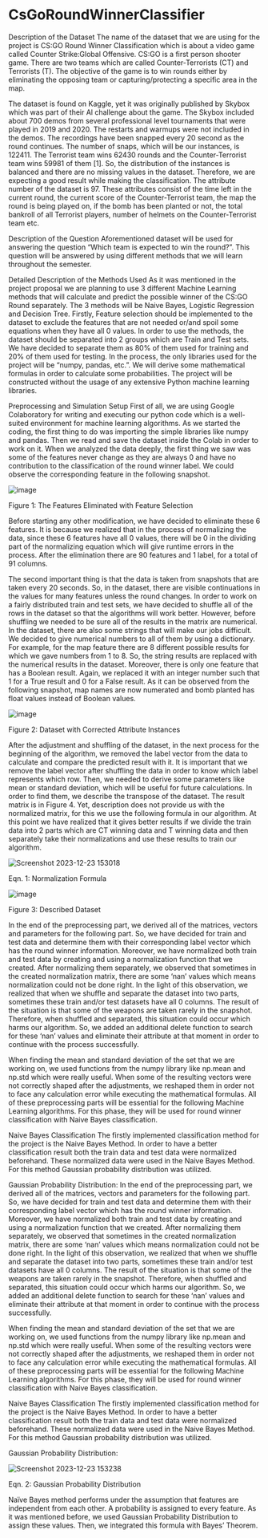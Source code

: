 # CsGoRoundWinnerClassifier

Description of the Dataset
The name of the dataset that we are using for the project is CS:GO Round Winner Classification which is about a video game called Counter Strike:Global Offensive. CS:GO is a first person shooter game. There are two teams which are called Counter-Terrorists (CT) and Terrorists (T). The objective of the game is to win rounds either by eliminating the opposing team or capturing/protecting a specific area in the map.

The dataset is found on Kaggle, yet it was originally published by Skybox which was part of their Al challenge about the game. The Skybox included about 700 demos from several professional level tournaments that were played in 2019 and 2020. The restarts and warmups were not included in the demos. The recordings have been snapped every 20 second as the round continues. The number of snaps, which will be our instances, is 122411. The Terrorist team wins 62430 rounds and the Counter-Terrorist team wins 59981 of them [1]. So, the distribution of the instances is balanced and there are no missing values in the dataset. Therefore, we are expecting a good result while making the classification. The attribute number of the dataset is 97. These attributes consist of the time left in the current round, the current score of the Counter-Terrorist team, the map the round is being played on, if the bomb has been planted or not, the total bankroll of all Terrorist players, number of helmets on the Counter-Terrorist team etc.

Description of the Question
Aforementioned dataset will be used for answering the question “Which team is expected to win the round?”. This question will be answered by using different methods that we will learn throughout the semester.

Detailed Description of the Methods Used
As it was mentioned in the project proposal we are planning to use 3 different Machine Learning methods that will calculate and predict the possible winner of the CS:GO Round separately. The 3 methods will be Naive Bayes, Logistic Regression and Decision Tree. Firstly, Feature selection should be implemented to the dataset to exclude the features that are not needed or/and spoil some equations when they have all 0 values. In order to use the methods, the dataset should be separated into 2 groups which are Train and Test sets. We have decided to separate them as 80% of them used for training and 20% of them used for testing. In the process, the only libraries used for the project will be “numpy, pandas, etc.”. We will derive some mathematical formulas in order to calculate some probabilities. The project will be constructed without the usage of any extensive Python machine learning libraries.

Preprocessing and Simulation Setup
First of all, we are using Google Colaboratory for writing and executing our python code which is a well-suited environment for machine learning algorithms. As we started the coding, the first thing to do was importing the simple libraries like numpy and pandas. Then we read and save the dataset inside the Colab in order to work on it. When we analyzed the data deeply, the first thing we saw was some of the features never change as they are always 0 and have no contribution to the classification of the round winner label. We could observe the corresponding feature in the following snapshot.

![image](https://github.com/MehmetOguzhanTor/CsGoRoundWinnerClassifier/assets/116079107/9c8ced99-9a23-4ffc-af71-e20f118e0e93)

Figure 1: The Features Eliminated with Feature Selection

Before starting any other modification, we have decided to eliminate these 6 features. It is because we realized that in the process of normalizing the data, since these 6 features have all 0 values, there will be 0 in the dividing part of the normalizing equation which will give runtime errors in the process. After the elimination there are 90 features and 1 label, for a total of 91 columns.

The second important thing is that the data is taken from snapshots that are taken every 20 seconds. So, in the dataset, there are visible continuations in the values for many features unless the round changes. In order to work on a fairly distributed train and test sets, we have decided to shuffle all of the rows in the dataset so that the algorithms will work better. However, before shuffling we needed to be sure all of the results in the matrix are numerical. In the dataset, there are also some strings that will make our jobs difficult. We decided to give numerical numbers to all of them by using a dictionary. For example, for the map feature there are 8 different possible results for which we gave numbers from 1 to 8. So, the string results are replaced with the numerical results in the dataset. Moreover, there is only one feature that has a Boolean result. Again, we replaced it with an integer number such that 1 for a True result and 0 for a False result. As it can be observed from the following snapshot, map names are now numerated and bomb planted has float values instead of Boolean values.

![image](https://github.com/MehmetOguzhanTor/CsGoRoundWinnerClassifier/assets/116079107/5da2b3cc-4fdf-4f47-8e74-82bbf8262878)

Figure 2: Dataset with Corrected Attribute Instances

After the adjustment and shuffling of the dataset, in the next process for the beginning of the algorithm, we removed the label vector from the data to calculate and compare the predicted result with it. It is important that we remove the label vector after shuffling the data in order to know which label represents which row. Then, we needed to derive some parameters like mean or standard deviation, which will be useful for future calculations. In order to find them, we describe the transpose of the dataset. The result matrix is in Figure 4. Yet, description does not provide us with the normalized matrix, for this we use the following formula in our algorithm. At this point we have realized that it gives better results if we divide the train data into 2 parts which are CT winning data and T winning data and then separately take their normalizations and use these results to train our algorithm.

![Screenshot 2023-12-23 153018](https://github.com/MehmetOguzhanTor/CsGoRoundWinnerClassifier/assets/116079107/2391fdb0-3a10-4880-a85a-03ef15fa6e90)

Eqn. 1: Normalization Formula

![image](https://github.com/MehmetOguzhanTor/CsGoRoundWinnerClassifier/assets/116079107/69d74848-0579-42c9-af09-b979389ea754)

Figure 3: Described Dataset

In the end of the preprocessing part, we derived all of the matrices, vectors and parameters for the following part. So, we have decided for train and test data and determine them with their corresponding label vector which has the round winner information. Moreover, we have normalized both train and test data by creating and using a normalization function that we created. After normalizing them separately, we observed that sometimes in the created normalization matrix, there are some ‘nan’ values which means normalization could not be done right. In the light of this observation, we realized that when we shuffle and separate the dataset into two parts, sometimes these train and/or test datasets have all 0 columns. The result of the situation is that some of the weapons are taken rarely in the snapshot. Therefore, when shuffled and separated, this situation could occur which harms our algorithm. So, we added an additional delete function to search for these ‘nan’ values and eliminate their attribute at that moment in order to continue with the process successfully.

When finding the mean and standard deviation of the set that we are working on, we used functions from the numpy library like np.mean and np.std which were really useful. When some of the resulting vectors were not correctly shaped after the adjustments, we reshaped them in order not to face any calculation error while executing the mathematical formulas. All of these preprocessing parts will be essential for the following Machine Learning algorithms. For this phase, they will be used for round winner classification with Naive Bayes classification.

Naive Bayes Classification
The firstly implemented classification method for the project is the Naive Bayes Method. In order to have a better classification result both the train data and test data were normalized beforehand. These normalized data were used in the Naive Bayes Method. For this method Gaussian probability distribution was utilized.

Gaussian Probability Distribution:
In the end of the preprocessing part, we derived all of the matrices, vectors and parameters for the following part. So, we have decided for train and test data and determine them with their corresponding label vector which has the round winner information. Moreover, we have normalized both train and test data by creating and using a normalization function that we created. After normalizing them separately, we observed that sometimes in the created normalization matrix, there are some ‘nan’ values which means normalization could not be done right. In the light of this observation, we realized that when we shuffle and separate the dataset into two parts, sometimes these train and/or test datasets have all 0 columns. The result of the situation is that some of the weapons are taken rarely in the snapshot. Therefore, when shuffled and separated, this situation could occur which harms our algorithm. So, we added an additional delete function to search for these ‘nan’ values and eliminate their attribute at that moment in order to continue with the process successfully.

When finding the mean and standard deviation of the set that we are working on, we used functions from the numpy library like np.mean and np.std which were really useful. When some of the resulting vectors were not correctly shaped after the adjustments, we reshaped them in order not to face any calculation error while executing the mathematical formulas. All of these preprocessing parts will be essential for the following Machine Learning algorithms. For this phase, they will be used for round winner classification with Naive Bayes classification.

Naive Bayes Classification
The firstly implemented classification method for the project is the Naive Bayes Method. In order to have a better classification result both the train data and test data were normalized beforehand. These normalized data were used in the Naive Bayes Method. For this method Gaussian probability distribution was utilized.

Gaussian Probability Distribution:

![Screenshot 2023-12-23 153238](https://github.com/MehmetOguzhanTor/CsGoRoundWinnerClassifier/assets/116079107/8e16dc71-95c2-4bb8-8af8-fd3de5896c79)

Eqn. 2: Gaussian Probability Distribution

Naïve Bayes method performs under the assumption that features are independent from each other. A probability is assigned to every feature. As it was mentioned before, we used Gaussian Probability Distribution to assign these values. Then, we integrated this formula with Bayes’ Theorem.

